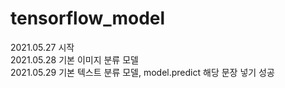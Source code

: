 # tensorflow_model
2021.05.27 시작  
2021.05.28 기본 이미지 분류 모델  
2021.05.29 기본 텍스트 분류 모델, model.predict 해당 문장 넣기 성공
